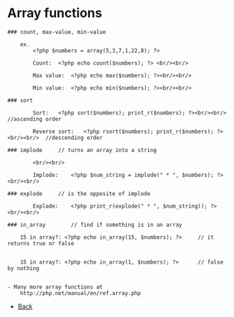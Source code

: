 # Array functions

	### count, max-value, min-value

		ex.
			<?php $numbers = array(5,3,7,1,22,8); ?>

			Count:	<?php echo count($numbers); ?> <br/><br/>

			Max value:	<?php echo max($numbers); ?><br/><br/>

			Min value:	<?php echo min($numbers); ?><br/><br/>

	### sort

			Sort:	<?php sort($numbers); print_r($numbers); ?><br/><br/>	//ascending order
	
			Reverse sort:	<?php rsort($numbers); print_r($numbers); ?><br/><br/>	//descending order

	### implode 	// turns an array into a string

			<br/><br/>

			Implode:	<?php $num_string = implode(" * ", $numbers); ?>  <br/><br/>

	### explode		// is the opposite of implode
	
			Explode:	<?php print_r(explode(" * ", $num_string)); ?>  <br/><br/>

	### in_array		// find if something is in an array

		15 in array?: <?php echo in_array(15, $numbers); ?>		// it returns true or false
									

		15 in array?: <?php echo in_array(1, $numbers); ?>		// false by nothing


	- Many more array functions at
		http://php.net/manual/en/ref.array.php



*   [Back](https://github.com/stefan22/phpIntro)


		


